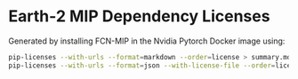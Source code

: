 # Earth-2 MIP Dependency Licenses

Generated by installing FCN-MIP in the Nvidia Pytorch Docker image using:

```bash
pip-licenses --with-urls --format=markdown --order=license > summary.md
pip-licenses --with-urls --format=json --with-license-file --order=license > details.json
```
